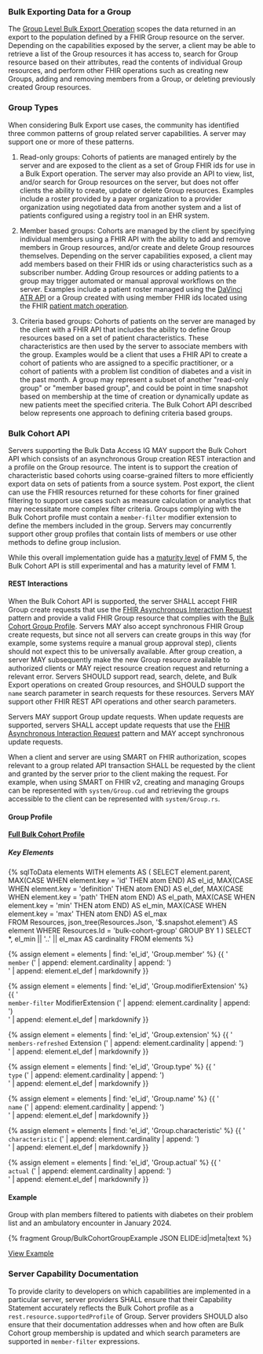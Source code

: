 ### Bulk Exporting Data for a Group

The [Group Level Bulk Export Operation](export.html#endpoint---group-of-patients) scopes the data returned in an export to the population defined by a FHIR Group resource on the server. Depending on the capabilities exposed by the server, a client may be able to retrieve a list of the Group resources it has access to, search for Group resource based on their attributes, read the contents of individual Group resources, and perform other FHIR operations such as creating new Groups, adding and removing members from a Group, or deleting previously created Group resources.

### Group Types

When considering Bulk Export use cases, the community has identified three common patterns of group related server capabilities. A server may support one or more of these patterns.

1. Read-only groups:  Cohorts of patients are managed entirely by the server and are exposed to the client as a set of Group FHIR ids for use in a Bulk Export operation. The server may also provide an API to view, list, and/or search for Group resources on the server, but does not offer clients the ability to create, update or delete Group resources. Examples include a roster provided by a payer organization to a provider organization using negotiated data from another system and a list of patients configured using a registry tool in an EHR system. 

2. Member based groups: Cohorts are managed by the client by specifying individual members using a FHIR API with the ability to add and remove members in Group resources, and/or create and delete Group resources themselves. Depending on the server capabilities exposed, a client may add members based on their FHIR ids or using characteristics such as a subscriber number. Adding Group resources or adding patients to a group may trigger automated or manual approval workflows on the server. Examples include a patient roster managed using the [DaVinci ATR API](https://hl7.org/fhir/us/davinci-atr/) or a Group created with using member FHIR ids located using the FHIR [patient match operation](https://hl7.org/fhir/patient-operation-match.html).

3. Criteria based groups: Cohorts of patients on the server are managed by the client with a FHIR API that includes the ability to define Group resources based on a set of patient characteristics. These characteristics are then used by the server to associate members with the group. Examples would be a client that uses a FHIR API to create a cohort of patients who are assigned to a specific practitioner, or a cohort of patients with a problem list condition of diabetes and a visit in the past month. A group may represent a subset of another "read-only group" or "member based group", and could be point in time snapshot based on membership at the time of creation or dynamically update as new patients meet the specified criteria. The Bulk Cohort API described below represents one approach to defining criteria based groups.

### Bulk Cohort API

Servers supporting the Bulk Data Access IG MAY support the Bulk Cohort API which consists of an asynchronous Group creation REST interaction and a profile on the Group resource. The intent is to support the creation of characteristic based cohorts using coarse-grained filters to more efficiently export data on sets of patients from a source system. Post export, the client can use the FHIR resources returned for these cohorts for finer grained filtering to support use cases such as measure calculation or analytics that may necessitate more complex filter criteria. Groups complying with the Bulk Cohort profile must contain a `member-filter` modifier extension to define the members included in the group. Servers may concurrently support other group profiles that contain lists of members or use other methods to define group inclusion.

<div class="dragon">
While this overall implementation guide has a <a href="https://hl7.org/fhir/R4/versions.html#maturity">maturity level</a> of FMM 5, the Bulk Cohort API is still experimental and has a maturity level of FMM 1.
</div>

#### REST Interactions

When the Bulk Cohort API is supported, the server SHALL accept FHIR Group create requests that use the [FHIR Asynchronous Interaction Request](https://hl7.org/fhir/async-bundle.html) pattern and provide a valid FHIR Group resource that complies with the [Bulk Cohort Group Profile](#group-profile). Servers MAY also accept synchronous FHIR Group create requests, but since not all servers can create groups in this way (for example, some systems require a manual group approval step), clients should not expect this to be universally available. After group creation, a server MAY subsequently make the new Group resource available to authorized clients or MAY reject resource creation request and returning a relevant error. Servers SHOULD support read, search, delete, and Bulk Export operations on created Group resources, and SHOULD support the `name` search parameter in search requests for these resources. Servers MAY support other FHIR REST API operations and other search parameters. 

Servers MAY support Group update requests. When update requests are supported, servers SHALL accept update requests that use the [FHIR Asynchronous Interaction Request](https://hl7.org/fhir/async-bundle.html) pattern and MAY accept synchronous update requests.

When a client and server are using SMART on FHIR authorization, scopes relevant to a group related API transaction SHALL be requested by the client and granted by the server prior to the client making the request. For example, when using SMART on FHIR v2, creating and managing Groups can be represented with `system/Group.cud` and retrieving the groups accessible to the client can be represented with `system/Group.rs`.

#### Group Profile

**[Full Bulk Cohort Profile](StructureDefinition-bulk-cohort-group.html)**


##### Key Elements

{% sqlToData elements 
	WITH elements AS (
		SELECT 
		element.parent,
		MAX(CASE WHEN element.key = 'id' THEN atom END) AS el_id,
		MAX(CASE WHEN element.key = 'definition' THEN atom END) AS el_def,
		MAX(CASE WHEN element.key = 'path' THEN atom END) AS el_path,
		MAX(CASE WHEN element.key = 'min' THEN atom END) AS el_min,	
		MAX(CASE WHEN element.key = 'max' THEN atom END) AS el_max	
		FROM Resources,
			json_tree(Resources.Json, '$.snapshot.element') AS element
		WHERE Resources.Id = 'bulk-cohort-group'
		GROUP BY 1
	)
	SELECT *,
	el_min || '..' || el_max AS cardinality
	FROM elements
%}

{% assign element = elements | find: 'el_id', 'Group.member' %}
{{ '<br/><code>member</code> (' | append: element.cardinality | append: ')<br/>' | append: element.el_def | markdownify }}

{% assign element = elements | find: 'el_id', 'Group.modifierExtension' %}
{{ '<br/><code>member-filter</code> ModifierExtension (' | append: element.cardinality | append: ')<br/>' | append: element.el_def | markdownify }}

{% assign element = elements | find: 'el_id', 'Group.extension' %}
{{ '<br/><code>members-refreshed</code> Extension (' | append: element.cardinality | append: ')<br/>' | append: element.el_def | markdownify }}

{% assign element = elements | find: 'el_id', 'Group.type' %}
{{ '<br/><code>type</code> (' | append: element.cardinality | append: ')<br/>' | append: element.el_def | markdownify }}

{% assign element = elements | find: 'el_id', 'Group.name' %}
{{ '<br/><code>name</code> (' | append: element.cardinality | append: ')<br/>' | append: element.el_def | markdownify }}

{% assign element = elements | find: 'el_id', 'Group.characteristic' %}
{{ '<br/><code>characteristic</code> (' | append: element.cardinality | append: ')<br/>' | append: element.el_def | markdownify }}

{% assign element = elements | find: 'el_id', 'Group.actual' %}
{{ '<br/><code>actual</code> (' | append: element.cardinality | append: ')<br/>' | append: element.el_def | markdownify }}

#### Example

Group with plan members filtered to patients with diabetes on their problem list and an ambulatory encounter in January 2024.

{% fragment Group/BulkCohortGroupExample JSON ELIDE:id|meta|text %}

[View Example](Group-BulkCohortGroupExample.json.html)

### Server Capability Documentation
To provide clarity to developers on which capabilities are implemented in a particular server, server providers SHALL ensure that their Capability Statement accurately reflects the Bulk Cohort profile as a `rest.resource.supportedProfile` of Group.  Server providers SHOULD also ensure that their documentation addresses when and how often are Bulk Cohort group membership is updated and which search parameters are supported in `member-filter` expressions.
